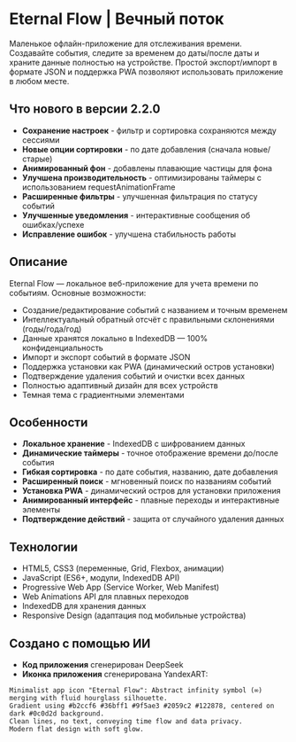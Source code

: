 # Eternal Flow | Вечный поток

Маленькое офлайн-приложение для отслеживания времени. Создавайте события, следите за временем до даты/после даты и храните данные полностью на устройстве. Простой экспорт/импорт в формате JSON и поддержка PWA позволяют использовать приложение в любом месте.

## Что нового в версии 2.2.0

- **Сохранение настроек** - фильтр и сортировка сохраняются между сессиями
- **Новые опции сортировки** - по дате добавления (сначала новые/старые)
- **Анимированный фон** - добавлены плавающие частицы для фона
- **Улучшена производительность** - оптимизированы таймеры с использованием requestAnimationFrame
- **Расширенные фильтры** - улучшенная фильтрация по статусу событий
- **Улучшенные уведомления** - интерактивные сообщения об ошибках/успехе
- **Исправление ошибок** - улучшена стабильность работы

## Описание

Eternal Flow — локальное веб-приложение для учета времени по событиям. Основные возможности:

- Создание/редактирование событий с названием и точным временем
- Интеллектуальный обратный отсчёт с правильными склонениями (годы/года/год)
- Данные хранятся локально в IndexedDB — 100% конфиденциальность
- Импорт и экспорт событий в формате JSON
- Поддержка установки как PWA (динамический остров установки)
- Подтверждение удаления событий и очистки всех данных
- Полностью адаптивный дизайн для всех устройств
- Темная тема с градиентными элементами

## Особенности

- **Локальное хранение** - IndexedDB с шифрованием данных
- **Динамические таймеры** - точное отображение времени до/после события
- **Гибкая сортировка** - по дате события, названию, дате добавления
- **Расширенный поиск** - мгновенный поиск по названиям событий
- **Установка PWA** - динамический остров для установки приложения
- **Анимированный интерфейс** - плавные переходы и интерактивные элементы
- **Подтверждение действий** - защита от случайного удаления данных

## Технологии

- HTML5, CSS3 (переменные, Grid, Flexbox, анимации)
- JavaScript (ES6+, модули, IndexedDB API)
- Progressive Web App (Service Worker, Web Manifest)
- Web Animations API для плавных переходов
- IndexedDB для хранения данных
- Responsive Design (адаптация под мобильные устройства)

## Создано с помощью ИИ

- **Код приложения** сгенерирован DeepSeek
- **Иконка приложения** сгенерирована YandexART:

```prompt
Minimalist app icon "Eternal Flow": Abstract infinity symbol (∞) merging with fluid hourglass silhouette.
Gradient using #b2ccf6 #36bff1 #9f5ae3 #2059c2 #122878, centered on dark #0c0d2d background.
Clean lines, no text, conveying time flow and data privacy.
Modern flat design with soft glow.